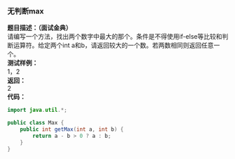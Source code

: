 <a name="7Z8dF"></a>
### 无判断max
**题目描述：（面试金典）** <br />请编写一个方法，找出两个数字中最大的那个。条件是不得使用if-else等比较和判断运算符。给定两个int a和b，请返回较大的一个数。若两数相同则返回任意一个。<br />**测试样例：**<br />1，2<br />**返回：**<br />2<br />**代码：**
```java
import java.util.*;

public class Max {
    public int getMax(int a, int b) {
        return a - b > 0 ? a : b;
    }
}
```